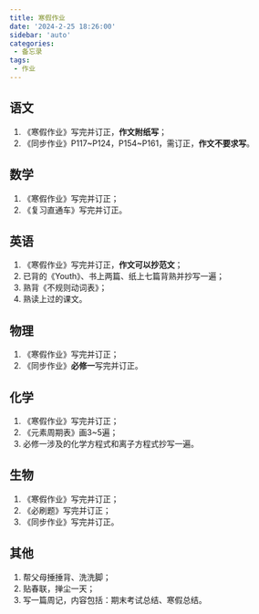 ```yaml
---
title: 寒假作业
date: '2024-2-25 18:26:00'
sidebar: 'auto'
categories:
 - 备忘录
tags:
 - 作业
---
```

## 语文
1. 《寒假作业》写完并订正，**作文附纸写**；
2. 《同步作业》P117~P124，P154~P161，需订正，**作文不要求写**。
## 数学
1. 《寒假作业》写完并订正；
2. 《复习直通车》写完并订正。
## 英语
1. 《寒假作业》写完并订正，**作文可以抄范文**；
2. 已背的《Youth》、书上两篇、纸上七篇背熟并抄写一遍；
3. 熟背《不规则动词表》；
4. 熟读上过的课文。
## 物理
1. 《寒假作业》写完并订正；
2. 《同步作业》**必修一**写完并订正。
## 化学
1. 《寒假作业》写完并订正；
2. 《元素周期表》画3~5遍；
3. 必修一涉及的化学方程式和离子方程式抄写一遍。
## 生物
1. 《寒假作业》写完并订正；
2. 《必刷题》写完并订正；
3. 《同步作业》写完并订正。
## 其他
1. 帮父母捶捶背、洗洗脚；
2. 贴春联，掸尘一天；
3. 写一篇周记，内容包括：期末考试总结、寒假总结。